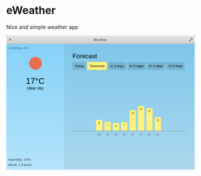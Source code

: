 # eWeather
Nice and simple weather app

![alt text](https://raw.githubusercontent.com/epmiranda/eWeather/master/screenshot.png)
